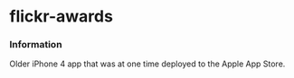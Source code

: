 # flickr-awards

### Information

Older iPhone 4 app that was at one time deployed to the Apple App Store. 
